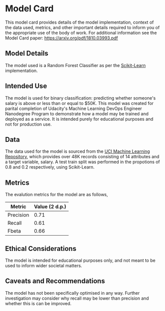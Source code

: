 # Model Card

This model card provides details of the model implementation, context of the data used, metrics, and other important details required to inform you of the appropriate use of the body of work. For additional information see the Model Card paper: https://arxiv.org/pdf/1810.03993.pdf

## Model Details

The model used is a Random Forest Classifier as per the [Scikit-Learn](https://scikit-learn.org/stable/modules/generated/sklearn.ensemble.RandomForestClassifier.html) implementation.

## Intended Use

The model is used for binary classification: predicting whether someone's salary is above or less than or equal to $50K. This model was created for parital completion of Udacity's Machine Learning DevOps Engineer Nanodegree Program to demonstrate how a model may be trained and deployed as a service. It is intended purely for educational purposes and not for production use.

## Data

The data used for the model is sourced from the [UCI Machine Learning Repository](https://archive.ics.uci.edu/ml/datasets/census+income), which provides over 48K records consisting of 14 attributes and a target variable, salary. A test train split was performed in the propotions of 0.8 and 0.2 respectively, using Scikit-Learn.

## Metrics

The evalution metrics for the model are as follows,

| Metric | Value (2 d.p.) |
| ------ | ----- |
| Precision | 0.71 |
| Recall    | 0.61 |
| Fbeta     | 0.66 |

## Ethical Considerations

The model is intended for educational purposes only, and not meant to be used to inform wider societal matters.

## Caveats and Recommendations

The model has not been specifically optimised in any way. Further investigation may consider why recall may be lower than precision and whether this is can be improved.
